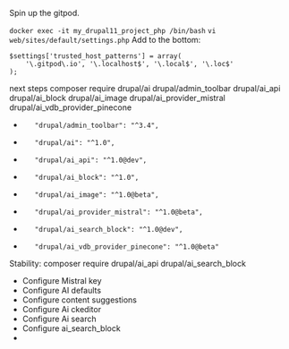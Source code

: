 
Spin up the gitpod.


`docker exec -it my_drupal11_project_php /bin/bash`
`vi web/sites/default/settings.php`
Add to the bottom: 
````
$settings['trusted_host_patterns'] = array(                                                                                                                
    '\.gitpod\.io', '\.localhost$', '\.local$', '\.loc$'                                                                                                   
);
````
next steps
composer require drupal/ai drupal/admin_toolbar drupal/ai_api drupal/ai_block drupal/ai_image drupal/ai_provider_mistral   drupal/ai_vdb_provider_pinecone
-        "drupal/admin_toolbar": "^3.4", 
-        "drupal/ai": "^1.0",
-        "drupal/ai_api": "^1.0@dev",
-        "drupal/ai_block": "^1.0",
-        "drupal/ai_image": "^1.0@beta",
-        "drupal/ai_provider_mistral": "^1.0@beta",
-        "drupal/ai_search_block": "^1.0@dev",
-        "drupal/ai_vdb_provider_pinecone": "^1.0@beta"

Stability: 
composer require drupal/ai_api drupal/ai_search_block

- Configure Mistral key
- Configure AI defaults
- Configure content suggestions
- Configure Ai ckeditor
- Configure Ai search
- Configure ai_search_block
- 
